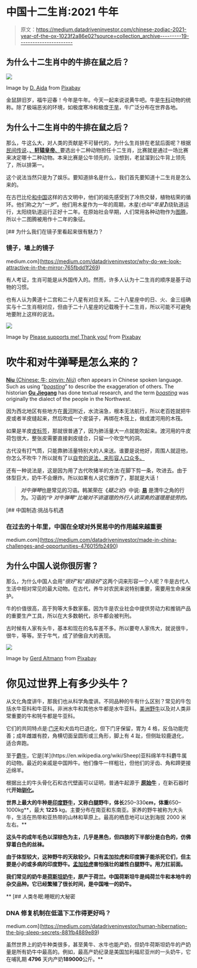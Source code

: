 # 中国十二生肖:2021 牛年

> 原文：<https://medium.datadriveninvestor.com/chinese-zodiac-2021-year-of-the-ox-1023f2a86e02?source=collection_archive---------19----------------------->

## 为什么十二生肖中的牛排在鼠之后？

![](img/3dc205527b621d9a6bc3d354d6fb058d.png)

Image by [D. Aida](https://pixabay.com/users/minadori-48729/?utm_source=link-attribution&utm_medium=referral&utm_campaign=image&utm_content=250718) from [Pixabay](https://pixabay.com/?utm_source=link-attribution&utm_medium=referral&utm_campaign=image&utm_content=250718)

金鼠辞旧岁，福牛迎春！今年是牛年。今天一起来说说黄牛吧。牛是[牛科](https://en.wikipedia.org/wiki/Bovidae_in_Chinese_mythology)动物的统称。除了极端恶劣的环境，如极度寒冷和极度[干旱](https://en.wikipedia.org/wiki/Drought)，牛广泛分布在世界各地。

## **为什么十二生肖中的牛排在鼠之后？**

那么，牛这么大，对人类的贡献是不可替代的，为什么生肖排在老鼠后面呢？根据[民间传说](https://en.wikipedia.org/wiki/Folklore)、[、**轩辕皇帝**、](https://en.wikipedia.org/wiki/Yellow_Emperor)要选出十二种动物担任十二生肖，比赛就是通过一场比赛来决定哪十二种动物。本来比赛是公牛领先的，没想到，老鼠溜到公牛背上领先了，所以排第一。

这个说法当然只是为了娱乐。要知道排名是什么，我们首先要知道十二生肖是怎么来的。

在古巴比伦[和中国](https://en.wikipedia.org/wiki/Sino-Babylonianism)这样的古文明中，他们的祖先感受到了冷热交替，植物枯荣的循环。他们称之为“*一岁*”。他们用木星作为一年的周期，木星(*也叫“年星】*)绕轨道运行，太阳绕轨道运行正好十二年。在原始社会早期，人们常用各种动物作为[图腾](https://en.wikipedia.org/wiki/Totem)，所以十二图腾被用作十二年的象征。

[](https://medium.com/datadriveninvestor/why-do-we-look-attractive-in-the-mirror-765fbdd1f269) [## 为什么我们在镜子里看起来很有魅力？

### 镜子，墙上的镜子

medium.com](https://medium.com/datadriveninvestor/why-do-we-look-attractive-in-the-mirror-765fbdd1f269) 

有人考证，生肖可能是从外国传入的。然而，许多人认为十二生肖的顺序是基于动物的习惯。

也有人认为黄道十二宫和二十八星有对应关系。二十八星座中的日、火、金三组确实与十二生肖相对应，但由于二十八星座的记载晚于十二生肖，所以可能不可避免地要附上这样的说法。

![](img/c419a2f25c67d35d221749269d64da39.png)

Image by [Please supports me! Thank you!](https://pixabay.com/users/artjane-16042123/?utm_source=link-attribution&utm_medium=referral&utm_campaign=image&utm_content=5909131) from [Pixabay](https://pixabay.com/?utm_source=link-attribution&utm_medium=referral&utm_campaign=image&utm_content=5909131)

# **吹牛和对牛弹琴是怎么来的？**

[**Niu** (Chinese: 牛; pinyin: *Niú*)](https://en.wikipedia.org/wiki/Niu_(surname)) often appears in Chinese spoken language. Such as using “[*boasting*](https://en.wikipedia.org/wiki/Boasting)” to describe the exaggeration of others. The historian [**Gu Jiegang**](https://en.wikipedia.org/wiki/Gu_Jiegang) has done textual research, and the term [*boasting*](https://en.wikipedia.org/wiki/Boasting) was originally the dialect of the people in the Northwest.

因为西北地区有些地方在[黄河](https://en.wikipedia.org/wiki/Yellow_River)附近，水流湍急，根本无法航行，所以老百姓就把牛皮或者羊皮缝起来，然后吹成一个皮袋子，再绑在木筏上，做成渡河用的木筏。

如果是羊皮[皮标签](https://en.wikipedia.org/wiki/Skin_tag)，那就很普通了，因为肺活量大一点就能吹起来。渡河用的牛皮荷包很大，整张皮需要直接剥皮缝合，只留一个吹空气的洞。

古代没有打气筒，只能靠肺活量特别大的人来送。谁要是说他好，周围人就逗他，你怎么不吹牛？所以就有了以[自夸的说法，来形容人口众多。](https://en.wikipedia.org/wiki/Boasting)

还有一种说法是，这是因为用了古代吹猪羊的方法:在脚下剪一条，吹进去。由于体型巨大，奶牛不会爆炸。所以如果有人说它爆炸了，那就是大话！

> ***对牛弹琴*也是常见的习语。韩某荣在《*疑之论*》中说:** [**易**](https://en.wiktionary.org/wiki/%E5%B0%8D%E7%89%9B%E5%BD%88%E7%90%B4) **是清牛之角的行为。习语的“P *对牛弹琴”比喻对不讲道理的外行人讲深奥的道理是徒劳的。***

[](https://medium.com/datadriveninvestor/made-in-china-challenges-and-opportunities-476015fb2490) [## 中国制造:挑战与机遇

### 在过去的十年里，中国在全球对外贸易中的作用越来越重要

medium.com](https://medium.com/datadriveninvestor/made-in-china-challenges-and-opportunities-476015fb2490) 

## **为什么中国人说你很厉害？**

那么，为什么中国人会用“*很好*”和“*超级好*”这两个词来形容一个人呢？牛是古代人生活中相对常见的最大动物。在古代，养牛对农民来说特别重要，需要用生命来保护。

牛的价值很高，高于狗等大多数家畜。因为牛是农业社会中提供劳动力和推销产品的重要生产工具，所以在大多数朝代，杀牛都会被判刑。

古时候有人家有头牛，基本和现在的名车差不多。所以要夸人家伟大，就说很牛，很牛，等等。至于牛气，成了骄傲自大的表现。

![](img/85fe0304dea6a10f615480fab571c055.png)

Image by [Gerd Altmann](https://pixabay.com/users/geralt-9301/?utm_source=link-attribution&utm_medium=referral&utm_campaign=image&utm_content=639127) from [Pixabay](https://pixabay.com/?utm_source=link-attribution&utm_medium=referral&utm_campaign=image&utm_content=639127)

# 你见过世界上有多少头牛？

从文化角度讲牛，那我们也从科学角度讲。不同品种的牛有什么区别？常见的牛包括水牛亚科和牛亚科。非洲水牛和其他水牛都是水牛亚科。[美洲野牛](https://en.wikipedia.org/wiki/American_bison)以及对人类非常重要的牛和牦牛都是牛亚科。

它们的共同特点是:[门牙](https://en.wikipedia.org/wiki/Incisor)和犬齿均已退化，但下门牙保留，胃为 4 格，反刍功能完善；成年雌雄有腔，角横切面呈圆形或三角形，脚上有 4 趾，但侧趾较鹿退化，适合奔跑。

至于[麝牛](https://en.wikipedia.org/wiki/Musk-ox_(Nikolai_Leskov))，它是[羊](https://en.wikipedia.org/wiki/Sheep)亚科绵羊牛科麝牛属的动物。最近的亲戚是中国羚牛。他们像牛一样粗壮，但他们的牙齿、角和蹄更接近绵羊。

根据出土的牛头骨化石和古代壁画可以证明，普通牛起源于 [**原始牛**](https://en.wikipedia.org/wiki/Aurochs) ，在新石器时代[](https://en.wikipedia.org/wiki/Neolithic)**开始[驯化](https://en.wikipedia.org/wiki/Domestication)。**

**世界上最大的牛种是[印度野牛](https://en.wikipedia.org/wiki/Gaur)，又称白腿野牛，体长**250–330**cm，体重**650–1000kg**，最大 **1225** kg。主要分布在南亚和东南亚。家养的野牛被称为大头牛，生活在热带和亚热带的山林和草原上。最高的栖息地可以达到海拔 2000 米左右。**

**这头牛的成年毛色以深棕色为主，几乎是黑色，但四肢的下半部分是白色的，仿佛穿着白色的丝袜。**

**由于体型较大，这种野牛的天敌较少。只有孟加拉虎和印度狮子能杀死它们，但主要是小的或多病的印度野牛。[孟加拉虎](https://en.wikipedia.org/wiki/Bengal_tiger)害怕强壮的雄性白腿野牛。用力扛前面。**

**我们常见的奶牛是[荷斯坦奶牛](https://en.wikipedia.org/wiki/Holstein_Friesian_cattle)，原产于荷兰。中国荷斯坦牛是纯荷兰牛和本地牛的杂交品种。它已经繁殖了很长时间，是中国唯一的奶牛。**

**[](https://medium.com/datadriveninvestor/human-hibernation-the-big-sleep-secrets-881fb4889e89) [## 人类冬眠:睡眠的大秘密

### DNA 修复机制在低温下工作得更好吗？

medium.com](https://medium.com/datadriveninvestor/human-hibernation-the-big-sleep-secrets-881fb4889e89) 

虽然世界上的奶牛种类很多，甚至黄牛、水牛也能产奶，但奶牛荷斯坦奶牛的产奶量是所有奶牛中最高的。例如，最高产奶纪录是美国加利福尼亚州的一头奶牛，它在哺乳期 **4796** 天内产奶**189000**公斤。**